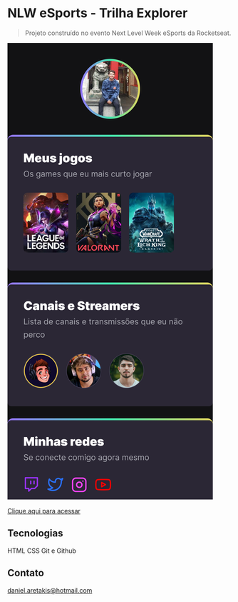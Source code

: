 # NLW eSports - Trilha Explorer

>Projeto construído no evento Next Level Week eSports da Rocketseat.

![preview](.github/Preview.png)

[Clique aqui para acessar](https://danielaretakis.github.io/NLWeSports-Explorer/)

## Tecnologias
HTML
CSS
Git e Github

## Contato
daniel.aretakis@hotmail.com
